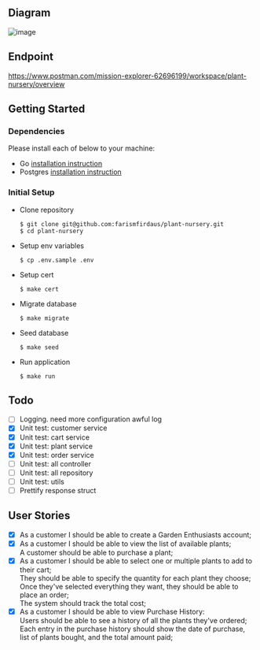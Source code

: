 ## Diagram

![image](https://github.com/farismfirdaus/plant-nursery/assets/62270078/9e3d6915-2b74-4172-91c6-380bf948fbc6)

## Endpoint

https://www.postman.com/mission-explorer-62696199/workspace/plant-nursery/overview

## Getting Started

### Dependencies

Please install each of below to your machine:

- Go [installation instruction](https://go.dev/doc/install)
- Postgres [installation instruction](https://www.postgresql.org/download/)

### Initial Setup

- Clone repository
  ```
  $ git clone git@github.com:farismfirdaus/plant-nursery.git
  $ cd plant-nursery
  ```

- Setup env variables
  ```
  $ cp .env.sample .env
  ```
  
- Setup cert
  ```
  $ make cert
  ```

- Migrate database
  ```
  $ make migrate
  ```

- Seed database
  ```
  $ make seed
  ```
  
- Run application
  ```
  $ make run
  ```

## Todo

- [ ] Logging. need more configuration awful log
- [x] Unit test: customer service
- [x] Unit test: cart service
- [x] Unit test: plant service
- [x] Unit test: order service
- [ ] Unit test: all controller
- [ ] Unit test: all repository
- [ ] Unit test: utils
- [ ] Prettify response struct

## User Stories

- [x] As a customer I should be able to create a Garden Enthusiasts account;
- [x] As a customer I should be able to view the list of available plants;\
A customer should be able to purchase a plant;
- [x] As a customer I should be able to select one or multiple plants to add to their cart;\
They should be able to specify the quantity for each plant they choose;\
Once they've selected everything they want, they should be able to place an order;\
The system should track the total cost;
- [x] As a customer I should be able to view Purchase History:\
Users should be able to see a history of all the plants they've ordered;\
Each entry in the purchase history should show the date of purchase, list of plants bought, and the total amount paid;
